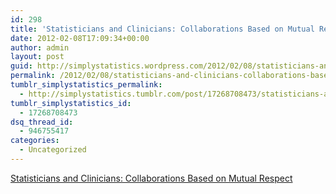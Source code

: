 ```yaml
---
id: 298
title: 'Statisticians and Clinicians: Collaborations Based on Mutual Respect'
date: 2012-02-08T17:09:34+00:00
author: admin
layout: post
guid: http://simplystatistics.wordpress.com/2012/02/08/statisticians-and-clinicians-collaborations-based-on
permalink: /2012/02/08/statisticians-and-clinicians-collaborations-based-on/
tumblr_simplystatistics_permalink:
  - http://simplystatistics.tumblr.com/post/17268708473/statisticians-and-clinicians-collaborations-based-on
tumblr_simplystatistics_id:
  - 17268708473
dsq_thread_id:
  - 946755417
categories:
  - Uncategorized
---
```

[Statisticians and Clinicians: Collaborations Based on Mutual Respect](http://magazine.amstat.org/blog/2012/02/01/collaborationpolic/)